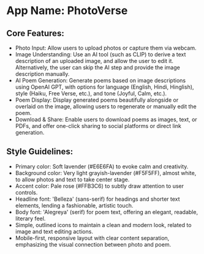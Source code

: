 # **App Name**: PhotoVerse

## Core Features:

- Photo Input: Allow users to upload photos or capture them via webcam.
- Image Understanding: Use an AI tool (such as CLIP) to derive a text description of an uploaded image, and allow the user to edit it. Alternatively, the user can skip the AI step and provide the image description manually.
- AI Poem Generation: Generate poems based on image descriptions using OpenAI GPT, with options for language (English, Hindi, Hinglish), style (Haiku, Free Verse, etc.), and tone (Joyful, Calm, etc.).
- Poem Display: Display generated poems beautifully alongside or overlaid on the image, allowing users to regenerate or manually edit the poem.
- Download & Share: Enable users to download poems as images, text, or PDFs, and offer one-click sharing to social platforms or direct link generation.

## Style Guidelines:

- Primary color: Soft lavender (#E6E6FA) to evoke calm and creativity.
- Background color: Very light grayish-lavender (#F5F5FF), almost white, to allow photos and text to take center stage.
- Accent color: Pale rose (#FFB3C6) to subtly draw attention to user controls.
- Headline font: 'Belleza' (sans-serif) for headings and shorter text elements, lending a fashionable, artistic touch.
- Body font: 'Alegreya' (serif) for poem text, offering an elegant, readable, literary feel.
- Simple, outlined icons to maintain a clean and modern look, related to image and text editing actions.
- Mobile-first, responsive layout with clear content separation, emphasizing the visual connection between photo and poem.